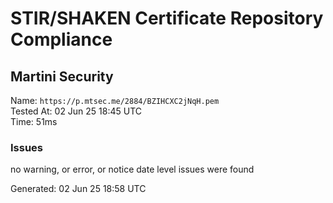 # STIR/SHAKEN Certificate Repository Compliance

## Martini Security

Name: `https://p.mtsec.me/2884/BZIHCXC2jNqH.pem`\
Tested At: 02 Jun 25 18:45 UTC\
Time: 51ms

### Issues

no warning, or error, or notice date level issues were found

Generated: 02 Jun 25 18:58 UTC
